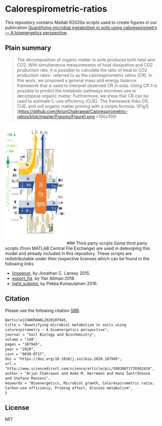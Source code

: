 # Calorespirometric-ratios
This repository contains Matlab R2020a scripts used to create figures in our publication [Quantifying microbial metabolism in soils using calorespirometry — A bioenergetics perspective](https://doi.org/10.1016/j.soilbio.2020.107945). 

## Plain summary
>The decomposition of organic matter in soils produces both heat and CO2. With simultaneous measurements of heat dissipation and CO2 production rate, it is possible to calculate the ratio of heat to CO2 production rates- referred to as the calorespirometric ratios (CR). In this work, we proposed a general mass and energy balance framework that is used to interpret observed CR in soils. Using CR it is possible to predict the metabolic pathways microbes use to decompose organic matter. Furthermore, we show that CR can be used to estimate C-use efficiency (CUE). The framework links CR, CUE, and soil organic matter priming with a simple formula.
![Fig1](https://github.com/ArjunChakrawal/Calorespirometric-ratios/blob/master/Figures/Figure1.png =100x100)
<img src="https://github.com/ArjunChakrawal/Calorespirometric-ratios/blob/master/Figures/Figure1.png" width="200" height="400" />
### Third party scripts
Some third party scripts (from MATLAB Central File Exchange) are used in delevoping this model and already included in this repository. These scripts are redistributable under their respective licenses which can be found in the following links.

* [linspecer]( https://se.mathworks.com/matlabcentral/fileexchange/42673-beautiful-and-distinguishable-line-colors-colormap), by  Jonathan C. Lansey 2015.
* [export_fig](https://se.mathworks.com/matlabcentral/fileexchange/23629-export_fig), by Yair Altman 2018
* [tight_subplot](https://se.mathworks.com/matlabcentral/fileexchange/27991-tight_subplot-nh-nw-gap-marg_h-marg_w), by  Pekka Kumpulainen 2016.

## Citation
Please use the following citation [SBB](https://doi.org/10.1016/j.soilbio.2020.107945).
```
@article{CHAKRAWAL2020107945,
title = "Quantifying microbial metabolism in soils using calorespirometry — A bioenergetics perspective",
journal = "Soil Biology and Biochemistry",
volume = "148",
pages = "107945",
year = "2020",
issn = "0038-0717",
doi = "https://doi.org/10.1016/j.soilbio.2020.107945",
url = "http://www.sciencedirect.com/science/article/pii/S0038071720302418",
author = "Arjun Chakrawal and Anke M. Herrmann and Hana Šantrůčková and Stefano Manzoni",
keywords = "Bioenergetics, Microbial growth, Calorespirometric ratio, Carbon-use efficiency, Priming effect, Glucose metabolism",
}
```

License
----
MIT
